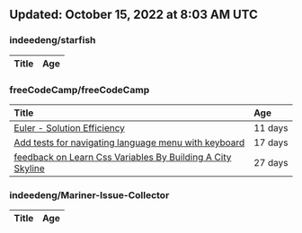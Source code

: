 ## Updated: October 15, 2022 at 8:03 AM UTC


### indeedeng/starfish
|**Title**|**Age**|
|:----|:----|


### freeCodeCamp/freeCodeCamp
|**Title**|**Age**|
|:----|:----|
|[Euler - Solution Efficiency ](https://github.com/freeCodeCamp/freeCodeCamp/issues/47824)|11&nbsp;days|
|[Add tests for navigating language menu with keyboard](https://github.com/freeCodeCamp/freeCodeCamp/issues/47649)|17&nbsp;days|
|[feedback on Learn Css Variables By Building A City Skyline](https://github.com/freeCodeCamp/freeCodeCamp/issues/47555)|27&nbsp;days|


### indeedeng/Mariner-Issue-Collector
|**Title**|**Age**|
|:----|:----|